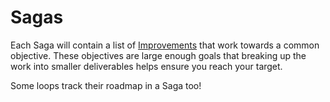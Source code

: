 # Sagas

Each Saga will contain a list of [Improvements](./improvements.md) that work towards a common objective. These objectives are large enough goals that breaking up the work into smaller deliverables helps ensure you reach your target. 

Some loops track their roadmap in a Saga too!
